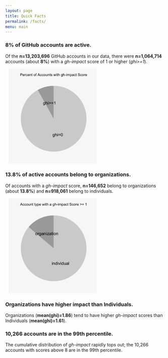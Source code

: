 ```yaml
---
layout: page
title: Quick Facts
permalink: /facts/
menu: main
---
```


### 8% of GitHub accounts are active.

Of the **n=13,203,696** GitHub accounts in our data, there were **n=1,064,714** accounts (about **8%**) with a *gh-impact* score of 1 or higher (*ghi>=1*).

<img class="inline_fact" src="/media/with_score-1.png" width="300" height="300">

### 13.8% of active accounts belong to organizations.

Of accounts with a *gh-impact* score, **n=146,652** belong to organizations (about **13.8%**) and **n=918,061** belong to individuals.

<img class="inline_fact" src="/media/account_percent-1.png" width="300" height="300">

### Organizations have higher impact than Individuals.



Organizations (**mean(ghi)=1.86**) tend to have higher *gh-impact* scores than Individuals (**mean(ghi)=1.61**).

### 10,266 accounts are in the 99th percentile.

The cumulative distribution of *gh-impact* rapidly tops out; the 10,266 accounts with scores above 8 are in the 99th percentile.
